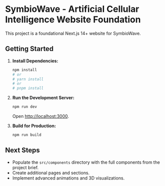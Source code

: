 # SymbioWave - Artificial Cellular Intelligence Website Foundation

This project is a foundational Next.js 14+ website for SymbioWave.

## Getting Started

1.  **Install Dependencies:**
    ```bash
    npm install
    # or
    # yarn install
    # or
    # pnpm install
    ```

2.  **Run the Development Server:**
    ```bash
    npm run dev
    ```
    Open [http://localhost:3000](http://localhost:3000).

3.  **Build for Production:**
    ```bash
    npm run build
    ```

## Next Steps

*   Populate the `src/components` directory with the full components from the project brief.
*   Create additional pages and sections.
*   Implement advanced animations and 3D visualizations.

